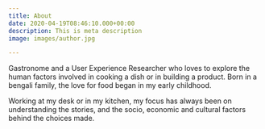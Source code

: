 ```yaml
---
title: About
date: 2020-04-19T08:46:10.000+00:00
description: This is meta description
image: images/author.jpg

---
```

Gastronome and a User Experience Researcher who loves to explore the human factors involved in cooking a dish or in building a product. Born in a bengali family, the love for food began in my early childhood. 

Working at my desk or in my kitchen, my focus has always been on understanding the stories, and the socio, economic and cultural factors behind the choices made. 